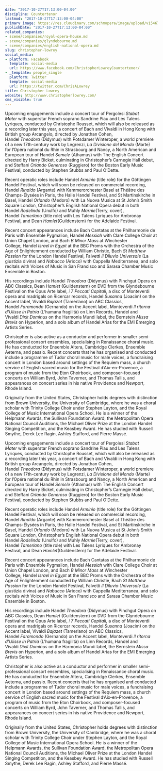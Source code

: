 ```yaml
---
date: "2017-10-27T17:13:00-04:00"
discipline: Countertenor
lastmod: "2017-10-27T17:13:00-04:00"
primary_image: https://res.cloudinary.com/schmopera/image/upload/v1546739448/media/2019/01/ChristopherLowrey.jpg
publishDate: "2017-10-27T17:13:00-04:00"
related_companies:
- scene/companies/royal-opera-house.md
- scene/companies/glyndebourne.md
- scene/companies/english-national-opera.md
slug: christopher-lowrey
social_media:
- platform: Facebook
  template: social-media
  url: https://www.facebook.com/ChristopherLowreyCountertenor/
- _template: people_single
  platform: Twitter
  template: social-media
  url: https://twitter.com/ChrisALowrey
title: Christopher Lowrey
website: http://www.christopherlowrey.com/
cms_visible: true
---
```

Upcoming engagements include a concert tour of Pergolesi _Stabat Mater_ with superstar French soprano Sandrine Piau and Les Talens Lyriques, conducted by Christophe Rousset, which will also be released as a recording later this year, a concert of Bach and Vivaldi in Hong Kong with British group Arcangelo, directed by Jonathan Cohen, Handel _Theodora_ (Didymus) with Potsdamer Winteroper, a world premiere of a new 17th-century work by Legrenzi, _La Divisione del Mondo_ (Marte) for l’Opéra national du Rhin in Strasbourg and Nancy, a North American and European tour of Handel _Semele_ (Athamus) with The English Concert directed by Harry Bicket, culminating in Christopher’s Carnegie Hall debut, and Steffani _Orlando Generoso_ (Ruggiero) for the Boston Early Music Festival, conducted by Stephen Stubbs and Paul O’Dette.

Recent operatic roles include Handel _Arminio_ (title role) for the Göttingen Handel Festival, which will soon be released on commercial recording, Handel _Rinaldo_ (Argante) with Kammerorchester Basel at Théâtre des Champs-Élysées in Paris, the Halle Handel Festival, and St Martinskirche in Basel, Handel _Orlando_ (Medoro) with La Nuova Musica at St John’s Smith Square London, Christopher’s English National Opera debut in both Handel _Rodelinda_ (Unulfo) and Muhly _Marnie_(Terry, cover), Handel _Tamerlano_ (title role) with Les Talens Lyriques for Ambronay Festival, and Dean _Hamlet_(Guildenstern) for the Adelaide Festival.

Recent concert appearances include Bach Cantatas at the Philharmonie de Paris with Ensemble Pygmalion, Handel _Messiah_ with Clare College Choir at Union Chapel London, and Bach _B Minor Mass_ at Winchester College, Handel _Israel in Egypt_ at the BBC Proms with the Orchestra of the Age of Enlightenment conducted by William Christie, Bach _St Matthew Passion_ for the London Handel Festival, Falvetti _Il Diluvio Universale_ (La giustizia divina) and _Nabucco_ (Arioco) with Cappella Mediterranea, and solo recitals with Voices of Music in San Francisco and Sarasa Chamber Music Ensemble in Boston.

His recordings include Handel _Theodora_ (Didymus) with Pinchgut Opera on ABC Classics, Dean _Hamlet_ (Guildenstern) on DVD from the Glyndebourne Festival on the Opus Arte label, _i 7 Peccati Capitali_, a disc of Monteverdi opera and madrigals on Ricercar records, Handel _Susanna_ (Joacim) on the Accent label, Vivaldi _Bajazet_ (Tamerlano) on ABC Classics, Handel _Faramondo_ (Gernando) on the Accent label, Monteverdi _Il ritorna d’Ulisse in Patria_ (L’humana fragilità) on Linn Records, Handel and Vivaldi _Dixit Dominus_ on the Harmonia Mundi label, the Bernstein _Missa Brevis_ on Hyperion, and a solo album of Handel Arias for the EMI Emerging Artists Series.

Christopher is also active as a conductor and performer in smaller semi-professional consort ensembles, specialising in Renaissance choral music. He has conducted for Ensemble Altera, Cambridge Clerkes, Ensemble Aeterna, and passio. Recent concerts that he has organised and conducted include a programme of Tudor choral music for male voices, a fundraising concert in London based around settings of the Requiem mass, a church service of English sacred music for the Festival d’Aix-en-Provence, a program of music from the Eton Choirbook, and composer-focused concerts on William Byrd, John Taverner, and Thomas Tallis, and appearances on concert series in his native Providence and Newport, Rhode Island.

Originally from the United States, Christopher holds degrees with distinction from Brown University, the University of Cambridge, where he was a choral scholar with Trinity College Choir under Stephen Layton, and the Royal College of Music International Opera School. He is a winner of the Helpmann Awards, the Sullivan Foundation Award, the Metropolitan Opera National Council Auditions, the Michael Oliver Prize at the London Handel Singing Competition, and the Keasbey Award. He has studied with Russell Smythe, Derek Lee Ragin, Ashley Stafford, and Pierre Massé.

Upcoming engagements include a concert tour of Pergolesi _Stabat Mater_ with superstar French soprano Sandrine Piau and Les Talens Lyriques, conducted by Christophe Rousset, which will also be released as a recording later this year, a concert of Bach and Vivaldi in Hong Kong with British group Arcangelo, directed by Jonathan Cohen, Handel _Theodora_ (Didymus) with Potsdamer Winteroper, a world premiere of a new 17th-century work by Legrenzi, _La Divisione del Mondo_ (Marte) for l’Opéra national du Rhin in Strasbourg and Nancy, a North American and European tour of Handel _Semele_ (Athamus) with The English Concert directed by Harry Bicket, culminating in Christopher’s Carnegie Hall debut, and Steffani _Orlando Generoso_ (Ruggiero) for the Boston Early Music Festival, conducted by Stephen Stubbs and Paul O’Dette.

Recent operatic roles include Handel _Arminio_ (title role) for the Göttingen Handel Festival, which will soon be released on commercial recording, Handel _Rinaldo_ (Argante) with Kammerorchester Basel at Théâtre des Champs-Élysées in Paris, the Halle Handel Festival, and St Martinskirche in Basel, Handel _Orlando_ (Medoro) with La Nuova Musica at St John’s Smith Square London, Christopher’s English National Opera debut in both Handel _Rodelinda_ (Unulfo) and Muhly _Marnie_(Terry, cover), Handel _Tamerlano_ (title role) with Les Talens Lyriques for Ambronay Festival, and Dean _Hamlet_(Guildenstern) for the Adelaide Festival.

Recent concert appearances include Bach Cantatas at the Philharmonie de Paris with Ensemble Pygmalion, Handel _Messiah_ with Clare College Choir at Union Chapel London, and Bach _B Minor Mass_ at Winchester College, Handel _Israel in Egypt_ at the BBC Proms with the Orchestra of the Age of Enlightenment conducted by William Christie, Bach _St Matthew Passion_ for the London Handel Festival, Falvetti _Il Diluvio Universale_ (La giustizia divina) and _Nabucco_ (Arioco) with Cappella Mediterranea, and solo recitals with Voices of Music in San Francisco and Sarasa Chamber Music Ensemble in Boston.

His recordings include Handel _Theodora_ (Didymus) with Pinchgut Opera on ABC Classics, Dean _Hamlet_ (Guildenstern) on DVD from the Glyndebourne Festival on the Opus Arte label, _i 7 Peccati Capitali_, a disc of Monteverdi opera and madrigals on Ricercar records, Handel _Susanna_ (Joacim) on the Accent label, Vivaldi _Bajazet_ (Tamerlano) on ABC Classics, Handel _Faramondo_ (Gernando) on the Accent label, Monteverdi _Il ritorna d’Ulisse in Patria_ (L’humana fragilità) on Linn Records, Handel and Vivaldi _Dixit Dominus_ on the Harmonia Mundi label, the Bernstein _Missa Brevis_ on Hyperion, and a solo album of Handel Arias for the EMI Emerging Artists Series.

Christopher is also active as a conductor and performer in smaller semi-professional consort ensembles, specialising in Renaissance choral music. He has conducted for Ensemble Altera, Cambridge Clerkes, Ensemble Aeterna, and passio. Recent concerts that he has organised and conducted include a programme of Tudor choral music for male voices, a fundraising concert in London based around settings of the Requiem mass, a church service of English sacred music for the Festival d’Aix-en-Provence, a program of music from the Eton Choirbook, and composer-focused concerts on William Byrd, John Taverner, and Thomas Tallis, and appearances on concert series in his native Providence and Newport, Rhode Island.

Originally from the United States, Christopher holds degrees with distinction from Brown University, the University of Cambridge, where he was a choral scholar with Trinity College Choir under Stephen Layton, and the Royal College of Music International Opera School. He is a winner of the Helpmann Awards, the Sullivan Foundation Award, the Metropolitan Opera National Council Auditions, the Michael Oliver Prize at the London Handel Singing Competition, and the Keasbey Award. He has studied with Russell Smythe, Derek Lee Ragin, Ashley Stafford, and Pierre Massé.